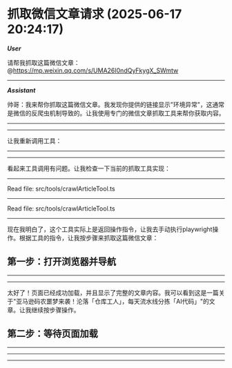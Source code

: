 <!-- Generated by SpecStory -->

# 抓取微信文章请求 (2025-06-17 20:24:17)

_**User**_

请帮我抓取这篇微信文章：@https://mp.weixin.qq.com/s/UMA26I0ndQyFkygX_SWmtw 

---

_**Assistant**_

帅哥：我来帮你抓取这篇微信文章。我发现你提供的链接显示"环境异常"，这通常是微信的反爬虫机制导致的。让我使用专门的微信文章抓取工具来帮你获取内容。

---



---

让我重新调用工具：

---



---

看起来工具调用有问题。让我检查一下当前的抓取工具实现：

---

Read file: src/tools/crawlArticleTool.ts

---

Read file: src/tools/crawlArticleTool.ts

---

现在我明白了，这个工具实际上是返回操作指令，让我去手动执行playwright操作。根据工具的指令，让我按步骤来抓取这篇微信文章：

## 第一步：打开浏览器并导航

---



---

太好了！页面已经成功加载，并且显示了完整的文章内容。我可以看到这是一篇关于"亚马逊码农噩梦来袭！沦落「仓库工人」，每天流水线分拣「AI代码」"的文章。让我继续按步骤操作。

## 第二步：等待页面加载

---



---



---

